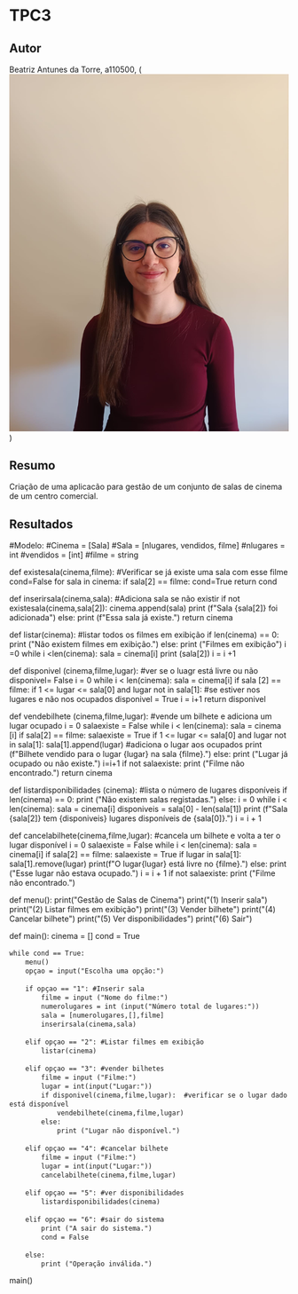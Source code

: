 # TPC3

## Autor

Beatriz Antunes da Torre, a110500, (![foto](Foto.jpg))

## Resumo
Criação de uma aplicacão para gestão de um conjunto de salas de cinema de um centro comercial.

## Resultados

#Modelo:
#Cinema = [Sala]
#Sala = [nlugares, vendidos, filme]
#nlugares = int
#vendidos = [int]
#filme = string

def existesala(cinema,filme): #Verificar se já existe uma sala com esse filme
    cond=False
    for sala in cinema:
       if sala[2] == filme:
           cond=True
    return cond

def inserirsala(cinema,sala):  #Adiciona sala se não existir
    if  not existesala(cinema,sala[2]):
        cinema.append(sala) 
        print (f"Sala {sala[2]} foi adicionada")
    else: 
        print (f"Essa sala já existe.")
    return cinema

def listar(cinema): #listar todos os filmes em exibição
    if len(cinema) == 0:
        print ("Não existem filmes em exibição.")
    else:
        print ("Filmes em exibição")
        i =0
        while i <len(cinema):
            sala = cinema[i]
            print (sala[2])
            i = i +1


def disponivel (cinema,filme,lugar): #ver se o luagr está livre ou não
    disponivel= False
    i = 0
    while i < len(cinema):
        sala = cinema[i]
        if sala [2] == filme:
            if 1 <= lugar <= sala[0] and lugar not in sala[1]: #se estiver nos lugares e não nos ocupados
                disponivel = True
        i = i+1
    return disponivel 

def vendebilhete (cinema,filme,lugar): #vende um bilhete e adiciona um lugar ocupado
    i = 0
    salaexiste = False
    while i < len(cinema):
        sala = cinema [i]
        if sala[2] == filme:
            salaexiste = True 
            if 1 <= lugar <= sala[0] and lugar not in sala[1]:
                sala[1].append(lugar) #adiciona o lugar aos ocupados
                print (f"Bilhete vendido para o lugar {lugar} na sala {filme}.")
            else:
                print ("Lugar já ocupado ou não existe.")
        i=i+1
    if not salaexiste:
        print ("Filme não encontrado.")
    return cinema

def listardisponibilidades (cinema): #lista o número de lugares disponíveis 
    if len(cinema) == 0:
        print ("Não existem salas registadas.")
    else:
        i = 0
        while i < len(cinema):
            sala = cinema[i]
            disponiveis = sala[0] - len(sala[1])
            print (f"Sala {sala[2]} tem {disponiveis} lugares disponíveis de {sala[0]}.")
            i = i + 1

def cancelabilhete(cinema,filme,lugar): #cancela um bilhete e volta a ter o lugar disponível 
    i = 0
    salaexiste = False
    while i < len(cinema):
        sala = cinema[i]
        if sala[2] == filme:
            salaexiste = True
            if lugar in sala[1]:
                sala[1].remove(lugar)
                print(f"O lugar{lugar} está livre no {filme}.")
            else:
                print ("Esse lugar não estava ocupado.")
        i = i + 1
    if not salaexiste:
        print ("Filme não encontrado.")


def menu():
    print("Gestão de Salas de Cinema")
    print("(1) Inserir sala")
    print("(2) Listar filmes em exibição")
    print("(3) Vender bilhete")
    print("(4) Cancelar bilhete")
    print("(5) Ver disponibilidades")
    print("(6) Sair")


def main():
    cinema = []
    cond = True 

    while cond == True:
        menu()
        opçao = input("Escolha uma opção:")
        
        if opçao == "1": #Inserir sala
            filme = input ("Nome do filme:")
            numerolugares = int (input("Número total de lugares:"))
            sala = [numerolugares,[],filme]
            inserirsala(cinema,sala)

        elif opçao == "2": #Listar filmes em exibição
            listar(cinema)

        elif opçao == "3": #vender bilhetes
            filme = input ("Filme:")
            lugar = int(input("Lugar:"))
            if disponivel(cinema,filme,lugar):  #verificar se o lugar dado está disponível
                vendebilhete(cinema,filme,lugar)
            else:
                print ("Lugar não disponível.")

        elif opçao == "4": #cancelar bilhete
            filme = input ("Filme:")
            lugar = int(input("Lugar:"))
            cancelabilhete(cinema,filme,lugar)

        elif opçao == "5": #ver disponibilidades
            listardisponibilidades(cinema)

        elif opçao == "6": #sair do sistema
            print ("A sair do sistema.")
            cond = False

        else:
            print ("Operação inválida.")

main()